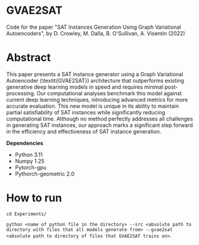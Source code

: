 # GVAE2SAT
Code for the paper "SAT Instances Generation Using Graph Variational Autoencoders", by D. Crowley, M. Dalla, B. O'Sullivan, A. Visentin (2022)

# Abstract
This paper presents a SAT instance generator using a Graph Variational Autoencoder (\textit{GVAE2SAT}) architecture that outperforms existing generative deep learning models in speed and requires minimal post-processing. Our computational analyses benchmark this model against current deep learning techniques, introducing advanced metrics for more accurate evaluation. This new model is unique in its ability to maintain partial satisfiability of SAT instances while significantly reducing computational time. Although no method perfectly addresses all challenges in generating SAT instances, our approach marks a significant step forward in the efficiency and effectiveness of SAT instance generation.


**Dependencies**
- Python 3.11  
- Numpy 1.25  
- Pytorch-gpu 
- Pythorch-geometric 2.0  


# How to run
```cd Experiments/``` 

```python <name of python file in the directory> --src <absolute path to directory with files that all models generate from> --gvae2sat <absolute path to directory of files that GVAE2SAT trains on>```.

